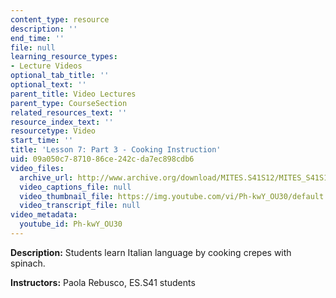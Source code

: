 ```yaml
---
content_type: resource
description: ''
end_time: ''
file: null
learning_resource_types:
- Lecture Videos
optional_tab_title: ''
optional_text: ''
parent_title: Video Lectures
parent_type: CourseSection
related_resources_text: ''
resource_index_text: ''
resourcetype: Video
start_time: ''
title: 'Lesson 7: Part 3 - Cooking Instruction'
uid: 09a050c7-8710-86ce-242c-da7ec898cdb6
video_files:
  archive_url: http://www.archive.org/download/MITES.S41S12/MITES_S41S12_Lesson7_Part3_300k.mp4
  video_captions_file: null
  video_thumbnail_file: https://img.youtube.com/vi/Ph-kwY_OU30/default.jpg
  video_transcript_file: null
video_metadata:
  youtube_id: Ph-kwY_OU30
---
```


**Description:** Students learn Italian language by cooking crepes with spinach.

**Instructors:** Paola Rebusco, ES.S41 students